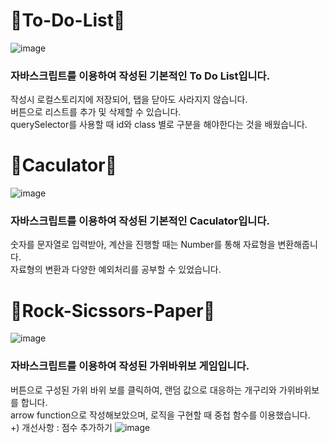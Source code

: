 # 🐸To-Do-List🐸
![image](https://user-images.githubusercontent.com/44965706/159973358-66161f7b-0031-4898-8afc-a5b1fff5a5a6.png)
### 자바스크립트를 이용하여 작성된 기본적인 To Do List입니다. <br/>
작성시 로컬스토리지에 저장되어, 탭을 닫아도 사라지지 않습니다. <br/>
버튼으로 리스트를 추가 및 삭제할 수 있습니다. <br/>
querySelector를 사용할 때 id와 class 별로 구분을 해야한다는 것을 배웠습니다.

# 🐸Caculator🐸
![image](https://user-images.githubusercontent.com/44965706/159973478-71b966c1-aa22-4c4f-bcf6-8a0047aa8e10.png)
### 자바스크립트를 이용하여 작성된 기본적인 Caculator입니다. <br/>
숫자를 문자열로 입력받아, 계산을 진행할 때는 Number를 통해 자료형을 변환해줍니다. <br/>
자료형의 변환과 다양한 예외처리를 공부할 수 있었습니다. <br/>

# 🐸Rock-Sicssors-Paper🐸
![image](https://user-images.githubusercontent.com/44965706/161297407-783215c2-d57c-4ca5-a6c3-239598cf995f.png)
### 자바스크립트를 이용하여 작성된 가위바위보 게임입니다.<br/>
버튼으로 구성된 가위 바위 보를 클릭하여, 랜덤 값으로 대응하는 개구리와 가위바위보를 합니다.<br/>
arrow function으로 작성해보았으며, 로직을 구현할 때 중첩 함수를 이용했습니다. <br/>
+) 개선사항 : 점수 추가하기
![image](https://user-images.githubusercontent.com/44965706/162481751-681d6913-692d-47c8-8d5c-22c18ae3cddf.png)
